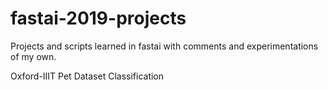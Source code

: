 # fastai-2019-projects
Projects and scripts learned in fastai with comments and experimentations of my own.

Oxford-IIIT Pet Dataset Classification
